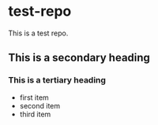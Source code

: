 test-repo
=========

This is a test repo.

## This is a secondary heading

### This is a tertiary heading

* first item
* second item
* third item
